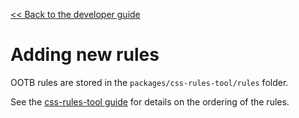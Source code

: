 [<< Back to the developer guide](developer_guide)

# Adding new rules

OOTB rules are stored in the `packages/css-rules-tool/rules` folder.

See the [css-rules-tool guide](../overview) for details on the ordering of the rules.
